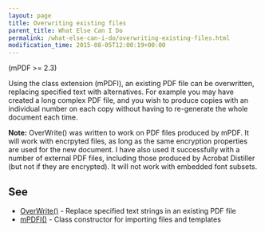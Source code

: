 ```yaml
---
layout: page
title: Overwriting existing files
parent_title: What Else Can I Do
permalink: /what-else-can-i-do/overwriting-existing-files.html
modification_time: 2015-08-05T12:00:19+00:00
---
```




<p>(mPDF &gt;= 2.3)</p>
<p>Using the class extension (mPDFI), an existing PDF file can be overwritten, replacing specified text with alternatives. For example you may have created a long complex PDF file, and you wish to produce copies with an individual number on each copy without having to re-generate the whole document each time.</p>

<div class="alert alert-info" role="alert"><strong>Note:</strong> OverWrite() was written to work on PDF files produced by mPDF. It will work with encrpyted files, as long as the same encryption properties are used for the new document. I have also used it successfully with a number of external PDF files, including those produced by Acrobat Distiller (but not if they are encrypted). It will not work with embedded font subsets.</div>
<h2>See</h2>
<ul>
<li><a href="{{ "/reference/mpdf-functions/overwrite.html" | prepend: site.baseurl }}">OverWrite()</a> - Replace specified text strings in an existing PDF file</li>
<li><a href="index4a46.html?tid=348">mPDFI()</a> - Class constructor for importing files and templates</li>
</ul>
<p>&nbsp;</p>
